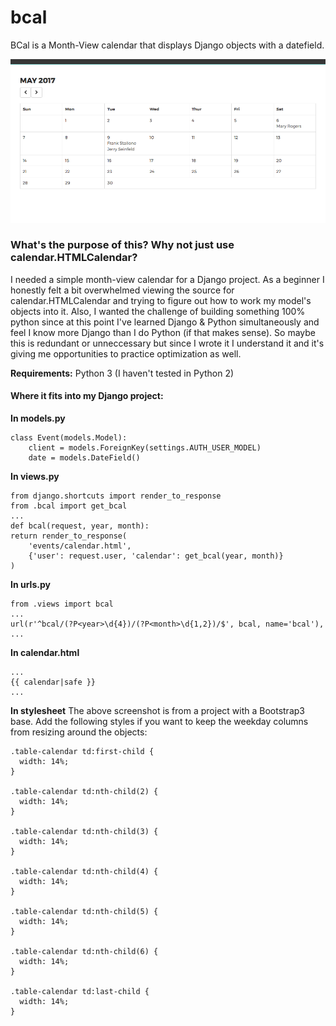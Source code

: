 # bcal
BCal is a Month-View calendar that displays Django objects with a datefield.

![alt tag](https://github.com/BrandonDavidDee/bcal/blob/master/bcal_screenshot.png)

### What's the purpose of this? Why not just use calendar.HTMLCalendar?

I needed a simple month-view calendar for a Django project. As a beginner I honestly felt a bit overwhelmed viewing the source for calendar.HTMLCalendar and trying to figure out how to work my model's objects into it. Also, I wanted the challenge of building something 100% python since at this point I've learned Django & Python simultaneously and feel I know more Django than I do Python (if that makes sense). So maybe this is redundant or unneccessary but since I wrote it I understand it and it's giving me opportunities to practice optimization as well.

**Requirements:**
Python 3 (I haven't tested in Python 2)


#### Where it fits into my Django project:

**In models.py**

    class Event(models.Model):
        client = models.ForeignKey(settings.AUTH_USER_MODEL)
        date = models.DateField()
        

**In views.py**

    from django.shortcuts import render_to_response
    from .bcal import get_bcal
    ...
    def bcal(request, year, month):
    return render_to_response(
        'events/calendar.html',
        {'user': request.user, 'calendar': get_bcal(year, month)}
    )


**In urls.py**
    
    from .views import bcal
    ...
    url(r'^bcal/(?P<year>\d{4})/(?P<month>\d{1,2})/$', bcal, name='bcal'),
    ...
    
**In calendar.html**

    ...
    {{ calendar|safe }}
    ...


**In stylesheet**
The above screenshot is from a project with a Bootstrap3 base. Add the following styles if you want to keep the weekday columns from resizing around the objects:

    .table-calendar td:first-child {
      width: 14%;
    }

    .table-calendar td:nth-child(2) {
      width: 14%;
    }

    .table-calendar td:nth-child(3) {
      width: 14%;
    }

    .table-calendar td:nth-child(4) {
      width: 14%;
    }

    .table-calendar td:nth-child(5) {
      width: 14%;
    }

    .table-calendar td:nth-child(6) {
      width: 14%;
    }

    .table-calendar td:last-child {
      width: 14%;
    }
